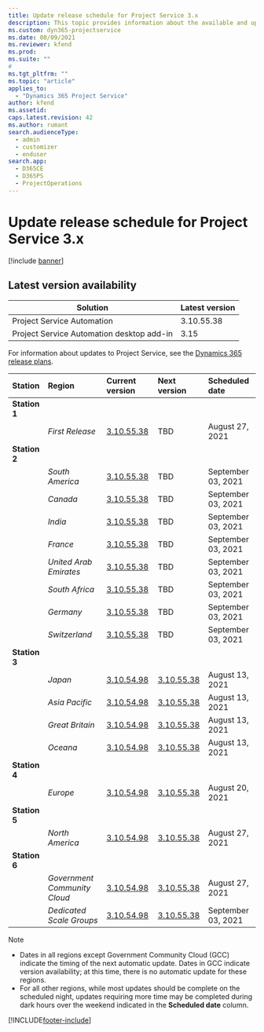 ```yaml
---
title: Update release schedule for Project Service 3.x
description: This topic provides information about the available and upcoming releases of Dynamics 365 Project Service Automation.
ms.custom: dyn365-projectservice
ms.date: 08/09/2021
ms.reviewer: kfend
ms.prod:
ms.suite: ""
#
ms.tgt_pltfrm: ""
ms.topic: "article"
applies_to: 
  - "Dynamics 365 Project Service"
author: kfend
ms.assetid: 
caps.latest.revision: 42
ms.author: rumant
search.audienceType: 
  - admin
  - customizer
  - enduser
search.app: 
  - D365CE
  - D365PS
  - ProjectOperations
---
```


# Update release schedule for Project Service 3.x

[!include [banner](../includes/psa-now-project-operations.md)]

## Latest version availability

| Solution  | Latest version |
|-------|----|
| Project Service Automation    | 3.10.55.38 |
| Project Service Automation desktop add-in                | 3.15          |

For information about updates to Project Service, see the [Dynamics 365 release plans](/dynamics365/release-plans/). 

| Station  | Region | Current version | Next version |  Scheduled date
| :---   | :---   | :---   | :---   |:---   |         
|<strong>Station 1</strong> | |  |  | |
| | <i>First Release</i> | [3.10.55.38](whats-new-ur-34.md) | TBD | August 27, 2021
|<strong>Station 2</strong> | |  |  | |
| | <i>South America</i> | [3.10.55.38](whats-new-ur-34.md) | TBD | September 03, 2021
| | <i>Canada</i> | [3.10.55.38](whats-new-ur-34.md) | TBD | September 03, 2021
| | <i>India</i> | [3.10.55.38](whats-new-ur-34.md) | TBD | September 03, 2021
| | <i>France</i> | [3.10.55.38](whats-new-ur-34.md) | TBD | September 03, 2021
| | <i>United Arab Emirates</i> | [3.10.55.38](whats-new-ur-34.md) | TBD | September 03, 2021
| | <i>South Africa</i> | [3.10.55.38](whats-new-ur-34.md) | TBD | September 03, 2021
| | <i>Germany</i> | [3.10.55.38](whats-new-ur-34.md) | TBD | September 03, 2021
| | <i>Switzerland</i> | [3.10.55.38](whats-new-ur-34.md) | TBD | September 03, 2021
|<strong>Station 3</strong> | |  |  | |
| | <i>Japan</i> | [3.10.54.98](whats-new-ur-33.md) | [3.10.55.38](whats-new-ur-34.md) | August 13, 2021
| | <i>Asia Pacific</i> | [3.10.54.98](whats-new-ur-33.md) | [3.10.55.38](whats-new-ur-34.md) | August 13, 2021
| | <i>Great Britain</i> | [3.10.54.98](whats-new-ur-33.md) | [3.10.55.38](whats-new-ur-34.md) | August 13, 2021
| | <i>Oceana</i> | [3.10.54.98](whats-new-ur-33.md) | [3.10.55.38](whats-new-ur-34.md) | August 13, 2021
|<strong>Station 4</strong> | |  |  | |
| | <i>Europe</i> | [3.10.54.98](whats-new-ur-33.md) | [3.10.55.38](whats-new-ur-34.md) | August 20, 2021
|<strong>Station 5</strong> | |  |  | |
| | <i>North America</i> | [3.10.54.98](whats-new-ur-33.md) | [3.10.55.38](whats-new-ur-34.md) | August 27, 2021
|<strong>Station 6</strong> | |  |  | |
| | <i>Government Community Cloud</i> | [3.10.54.98](whats-new-ur-33.md) | [3.10.55.38](whats-new-ur-34.md) | August 27, 2021
| | <i>Dedicated Scale Groups</i> | [3.10.54.98](whats-new-ur-33.md) | [3.10.55.38](whats-new-ur-34.md) | September 03, 2021

>[!Note]
> - Dates in all regions except Government Community Cloud (GCC) indicate the timing of the next automatic update. Dates in GCC indicate version availability; at this time, there is no automatic update for these regions.
> - For all other regions, while most updates should be complete on the scheduled night, updates requiring more time may be completed during dark hours over the weekend indicated in the **Scheduled date** column.


[!INCLUDE[footer-include](../includes/footer-banner.md)]
